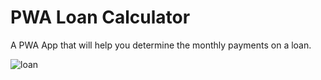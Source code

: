 # PWA Loan Calculator

A PWA App that will help you determine the monthly payments on a loan.

![loan](https://github.com/moElhaj/javascript-loan-calculator/blob/master/loan.JPG)
